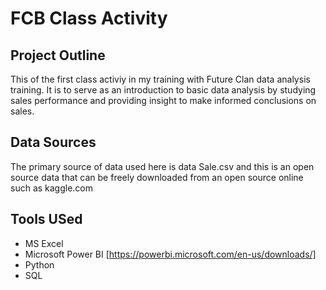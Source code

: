 # FCB Class Activity

## Project Outline
This of the first class activiy in my training with Future Clan data analysis training. It is to serve as an introduction to basic data analysis by studying sales performance and providing
insight to make informed conclusions on sales.

## Data Sources
The primary source of data used here is data Sale.csv and this is an open source data that can be freely downloaded from an open source online such as kaggle.com

## Tools USed
- MS Excel
- Microsoft Power BI [https://powerbi.microsoft.com/en-us/downloads/]
- Python
- SQL
